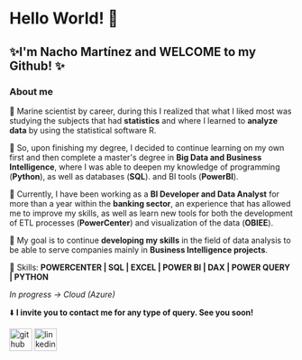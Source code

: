 # Hello World! 👋
## ✨I'm **Nacho Martínez** and WELCOME to my Github! ✨
### About me

🔹 Marine scientist by career, during this I realized that what I liked most was studying the subjects that had **statistics** and where I learned to **analyze data** by using the statistical software R.

🔹 So, upon finishing my degree, I decided to continue learning on my own first and then complete a master's degree in **Big Data and Business Intelligence**, where I was able to deepen my knowledge of programming (**Python**), as well as databases (**SQL**). and BI tools (**PowerBI**).

🔹 Currently, I have been working as a **BI Developer and Data Analyst** for more than a year within the **banking sector**, an experience that has allowed me to improve my skills, as well as learn new tools for both the development of ETL processes (**PowerCenter**) and visualization of the data (**OBIEE**).

🎯 My goal is to continue **developing my skills** in the field of data analysis to be able to serve companies mainly in **Business Intelligence projects**.

🚀 Skills: **POWERCENTER | SQL | EXCEL | POWER BI | DAX | POWER QUERY | PYTHON**

*In progress → Cloud (Azure)*

⬇️ **I invite you to contact me for any type of query. See you soon!** <br>

[<img src='https://cdn.jsdelivr.net/npm/simple-icons@3.0.1/icons/github.svg' alt='github' height='40'>](https://github.com/StatisticsWithJIMP)  [<img src='https://cdn.jsdelivr.net/npm/simple-icons@3.0.1/icons/linkedin.svg' alt='linkedin' height='40'>](https://www.linkedin.com/in/Nachomart6/)
